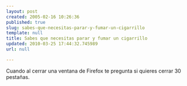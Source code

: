```yaml
---
layout: post
created: 2005-02-16 10:26:36
published: true
slug: sabes-que-necesitas-parar-y-fumar-un-cigarrillo
template: null
title: Sabes que necesitas parar y fumar un cigarrillo
updated: 2010-03-25 17:44:32.745989
url: null

---
```


Cuando al cerrar una ventana de Firefox te pregunta si quieres cerrar 30 pestañas.



